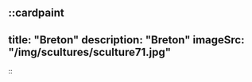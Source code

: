 ::cardpaint
---
title: "Breton"
description: "Breton"
imageSrc: "/img/scultures/sculture71.jpg"
---
::
